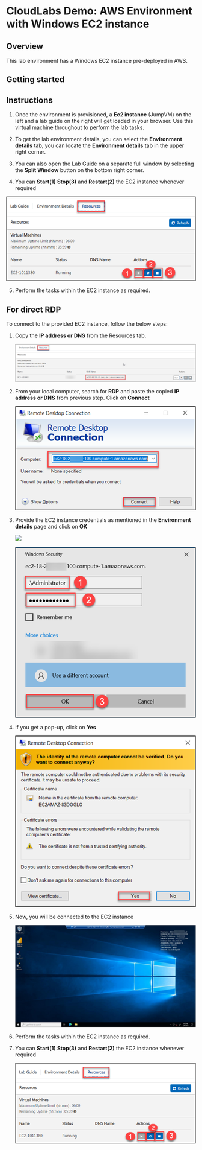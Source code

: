 # CloudLabs Demo: AWS Environment with Windows EC2 instance

## Overview
This lab environment has a Windows EC2 instance pre-deployed in AWS.

## Getting started

## Instructions

1. Once the environment is provisioned, a **Ec2 instance** (JumpVM) on the left and a lab guide on the right will get loaded in your browser. Use this virtual machine throughout to perform the lab tasks.

2. To get the lab environment details, you can select the **Environment details** tab, you can locate the **Environment details** tab in the upper right corner.
   
3. You can also open the Lab Guide on a separate full window by selecting the **Split Window** button on the bottom right corner.
   
4.  You can **Start(1)** **Stop(3)** and **Restart(2)** the EC2 instance whenever required

   ![](images/resourcestab.png)
    
5.  Perform the tasks within the EC2 instance as required.

## For direct RDP
To connect to the provided EC2 instance, follow the below steps:

1. Copy the **IP address or DNS** from the Resources tab.

   ![](images/DNS-copy.png)

3. From your local computer, search for **RDP** and paste the copied **IP address or DNS** from previous step. Click on **Connect**

    ![](images/RDP.png)

4. Provide the EC2 instance credentials as mentioned in the **Environment details** page and click on **OK**

    ![](images/vmcreds.png)

    ![](images/vm-credsconsole.png)

5. If you get a pop-up, click on **Yes**

    ![](images/popup.png)

6. Now, you will be connected to the EC2 instance

   ![](images/ec2-ui.png)

7. Perform the tasks within the EC2 instance as required.

8. You can **Start(1)** **Stop(3)** and **Restart(2)** the EC2 instance whenever required

   ![](images/resourcestab.png)
